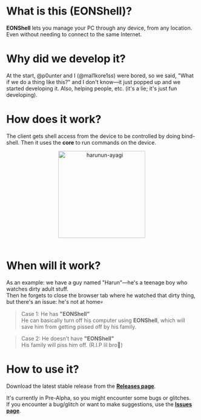 # What is this (EONShell)?
**EONShell** lets you manage your PC through any device, from any location. <br>Even without needing to connect to the same Internet.

# Why did we develop it?
At the start, @p0unter and I (@mal1kore1ss) were bored, so we said, "What if we do a thing like this?" and I don't know—it just popped up and we started developing it. Also, helping people, etc. (it's a lie; it's just fun developing).

# How does it work?
The client gets shell access from the device to be controlled by doing bind-shell. Then it uses the **core** to run commands on the device.
<br>
<div align="center">
<img height="230" align="center" alt="harunun-ayagi" src="https://github.com/user-attachments/assets/c2e8e0ee-fd49-4b3b-8dd7-f72b1812f11e" />
</div>
<br>

# When will it work?
As an example: we have a guy named "Harun"—he's a teenage boy who watches dirty adult stuff.<br>Then he forgets to close the browser tab where he watched that dirty thing, but there's an issue: he's not at home💀<br>

> Case 1: He has **"EONShell"**  
He can basically turn off his computer using **EONShell**, which will save him from getting pissed off by his family.

> Case 2: He doesn't have **"EONShell"**  
His family will piss him off. (R.I.P lil bro🙏)

# How to use it?
Download the latest stable release from the [**Releases page**](https://github.com/trycatchh/eonshell/releases).

It's currently in Pre-Alpha, so you might encounter some bugs or glitches.
<br>If you encounter a bug/glitch or want to make suggestions, use the [**Issues page**](https://github.com/trycatchh/eonshell/issues).
